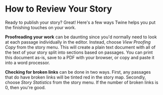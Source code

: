 # How to Review Your Story

Ready to publish your story? Great\! Here's a few ways Twine helps you
put the finishing touches on your work.

**Proofreading your work** can be daunting since you'd normally need to
look at each passage individually in the editor. Instead, choose *View
Proofing Copy* from the story menu. This will create a plain text
document with all of the text of your story split into sections based on
passages. You can print this document as-is, save to a PDF with your
browser, or copy and paste it into a word processor.

**Checking for broken links** can be done in two ways. First, any
passages that do have broken links will be tinted red in the story map.
Secondly, choose *Story Statistics* from the story menu. If the number
of broken links is 0, then you're good.

